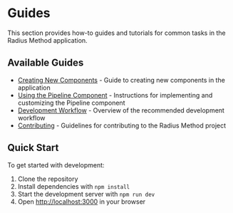 # Guides

This section provides how-to guides and tutorials for common tasks in the Radius Method application.

## Available Guides

- [Creating New Components](./creating-new-components.md) - Guide to creating new components in the application
- [Using the Pipeline Component](./using-pipeline-component.md) - Instructions for implementing and customizing the Pipeline component
- [Development Workflow](./development-workflow.md) - Overview of the recommended development workflow
- [Contributing](./contributing.md) - Guidelines for contributing to the Radius Method project

## Quick Start

To get started with development:

1. Clone the repository
2. Install dependencies with `npm install`
3. Start the development server with `npm run dev`
4. Open [http://localhost:3000](http://localhost:3000) in your browser 